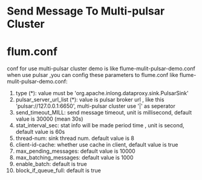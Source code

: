 # Send Message To Multi-pulsar Cluster

# flum.conf
conf for use multi-pulsar cluster demo is like flume-mulit-pulsar-demo.conf
when use pulsar ,you can config these parameters to flume.conf like flume-mulit-pulsar-demo.conf:

 1. type (*): value must be 'org.apache.inlong.dataproxy.sink.PulsarSink'
 2. pulsar_server_url_list (*): value is pulsar broker url , like this 'pulsar://127.0.0.1:6650', multi-pulsar cluster use '|' as seperator
 3. send_timeout_MILL: send message timeout, unit is millisecond, default value is 30000 (mean 30s)
 4. stat_interval_sec: stat info will be made period time , unit is second, default value is 60s
 5. thread-num: sink thread num. default value  is 8
 6. client-id-cache: whether use cache in client, default value is true
 7. max_pending_messages: default value is 10000
 8. max_batching_messages: default value is 1000
 9. enable_batch: default is true
 10. block_if_queue_full: default is true
